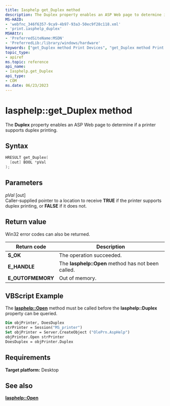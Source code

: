 ```yaml
---
title: Iasphelp get_Duplex method
description: The Duplex property enables an ASP Web page to determine if a printer supports duplex printing.
MS-HAID:
- 'webfnc_346f6357-9ca9-4b97-93a3-50ec9f28c118.xml'
- 'print.iasphelp_duplex'
MSHAttr:
- 'PreferredSiteName:MSDN'
- 'PreferredLib:/library/windows/hardware'
keywords: ["get_Duplex method Print Devices", "get_Duplex method Print Devices , Iasphelp interface", "Iasphelp interface Print Devices , get_Duplex method"]
topic_type:
- apiref
ms.topic: reference
api_name:
- Iasphelp.get_Duplex
api_type:
- COM
ms.date: 06/23/2023
---
```


# Iasphelp::get_Duplex method

The **Duplex** property enables an ASP Web page to determine if a printer supports duplex printing.

## Syntax

```cpp
HRESULT get_Duplex(
  [out] BOOL *pVal
);
```

## Parameters

*pVal* \[out\]  
Caller-supplied pointer to a location to receive **TRUE** if the printer supports duplex printing, or **FALSE** if it does not.

## Return value

Win32 error codes can also be returned.

| Return code | Description |
|--|--|
| **S_OK** | The operation succeeded. |
| **E_HANDLE** | The **Iasphelp::Open** method has not been called. |
| **E_OUTOFMEMORY** | Out of memory. |

## VBScript Example

The [**Iasphelp::Open**](iasphelp-open.md) method must be called before the **Iasphelp::Duplex** property can be queried.

```vb
Dim objPrinter, DoesDuplex
strPrinter = Session("MS_printer")
Set objPrinter = Server.CreateObject ("OlePrn.AspHelp")
objPrinter.Open strPrinter
DoesDuplex = objPrinter.Duplex
```

## Requirements

**Target platform:** Desktop

## See also

[**Iasphelp::Open**](iasphelp-open.md)
